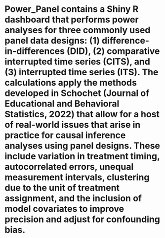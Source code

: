 # Power_Panel contains a Shiny R dashboard that performs power analyses for three commonly used panel data designs: (1) difference-in-differences (DID), (2) comparative interrupted time series (CITS), and (3) interrupted time series (ITS). The calculations apply the methods developed in Schochet (Journal of Educational and Behavioral Statistics, 2022) that allow for a host of real-world issues that arise in practice for causal inference analyses using panel designs. These include variation in treatment timing, autocorrelated errors, unequal measurement intervals, clustering due to the unit of treatment assignment, and the inclusion of model covariates to improve precision and adjust for confounding bias.  

